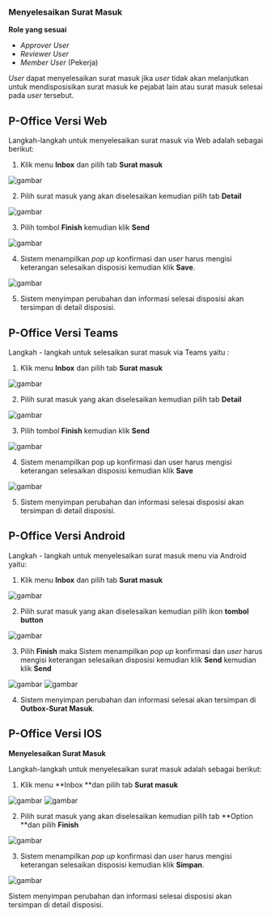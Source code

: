 ### **Menyelesaikan Surat Masuk**

**Role yang sesuai**

- *Approver User*
- *Reviewer User*
- *Member User* (Pekerja) 

_User_ dapat menyelesaikan surat masuk jika _user_ tidak akan melanjutkan untuk mendisposisikan surat masuk ke pejabat lain atau surat masuk selesai pada _user_ tersebut. 

## **P-Office Versi Web**


Langkah-langkah untuk menyelesaikan surat masuk via Web adalah sebagai berikut:

1.    Klik menu **Inbox** dan pilih tab **Surat masuk**

![gambar](SuratMasuk/SM_Web/SM17.png)

2.    Pilih surat masuk yang akan diselesaikan kemudian pilih tab **Detail**

![gambar](SuratMasuk/SM_Web/SM18.png)

3.    Pilih tombol **Finish** kemudian klik **Send**

![gambar](SuratMasuk/SM_Web/SM19.png)

4.    Sistem menampilkan _pop up_ konfirmasi dan _user_ harus mengisi keterangan selesaikan disposisi kemudian klik **Save**.

![gambar](SuratMasuk/SM_Web/SM20.png)

5.    Sistem menyimpan perubahan dan informasi selesai disposisi akan tersimpan di detail disposisi.


## **P-Office Versi Teams**

Langkah - langkah untuk selesaikan surat masuk via Teams yaitu :

1. Klik menu **Inbox** dan pilih tab **Surat masuk**

![gambar](SuratMasuk/SM_Teams/SM20.png)

2. Pilih surat masuk yang akan diselesaikan kemudian pilih tab **Detail**

![gambar](SuratMasuk/SM_Teams/SM21.png)


3. Pilih tombol **Finish** kemudian klik **Send**

![gambar](SuratMasuk/SM_Teams/SM22.png)

4. Sistem menampilkan pop up konfirmasi dan user harus mengisi keterangan selesaikan disposisi kemudian klik **Save**

![gambar](SuratMasuk/SM_Teams/SM23.png)

5. Sistem menyimpan perubahan dan informasi selesai disposisi akan tersimpan di detail disposisi.


## **P-Office Versi Android**

Langkah - langkah untuk menyelesaikan surat masuk menu via Android yaitu:

1. 	Klik menu **Inbox** dan pilih tab **Surat masuk**

![gambar](SuratMasuk/SM_Android/SelesaiSM/A01.jpg)

2. 	Pilih surat masuk yang akan diselesaikan kemudian pilih ikon **tombol button**

![gambar](SuratMasuk/SM_Android/SelesaiSM/A02.jpg)

3.  Pilih **Finish** maka Sistem menampilkan _pop up_ konfirmasi dan _user_ harus mengisi keterangan selesaikan disposisi kemudian klik **Send** kemudian klik **Send**

![gambar](SuratMasuk/SM_Android/SelesaiSM/A03.jpg) ![gambar](SuratMasuk/SM_Android/SelesaiSM/A04.jpg)

4. Sistem menyimpan perubahan dan informasi selesai akan tersimpan di **Outbox-Surat Masuk**.



## **P-Office Versi IOS**

**Menyelesaikan Surat Masuk**

Langkah-langkah untuk menyelesaikan surat masuk adalah sebagai berikut:

1.	Klik menu **Inbox **dan pilih tab **Surat masuk**

![gambar](SuratMasuk/SM_IOS/SM-66.png)
![gambar](SuratMasuk/SM_IOS/SM-67.png)

2.	Pilih surat masuk yang akan diselesaikan kemudian pilih tab **Option **dan pilih **Finish**

![gambar](SuratMasuk/SM_IOS/SM-68.png)

3.	Sistem menampilkan _pop up_ konfirmasi dan _user_ harus mengisi keterangan selesaikan disposisi kemudian klik **Simpan**.

![gambar](SuratMasuk/SM_IOS/SM-69.png)

Sistem menyimpan perubahan dan informasi selesai disposisi akan tersimpan di detail disposisi.